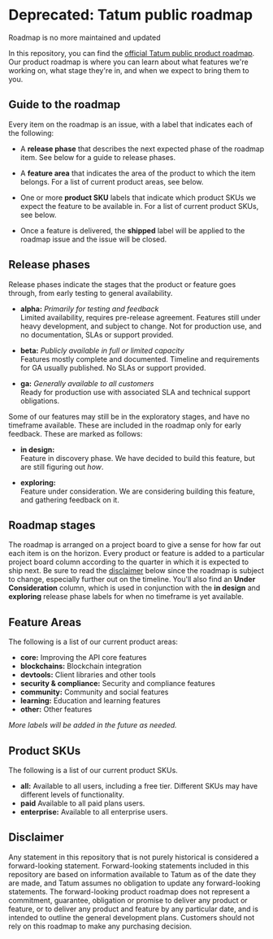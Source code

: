 # Deprecated: Tatum public roadmap
Roadmap is no more maintained and updated

In this repository, you can find the [official Tatum public product roadmap](https://github.com/tatumio/roadmap/projects/1). Our product roadmap is where you can learn about what features we're working on, what stage they're in, and when we expect to bring them to you.

## Guide to the roadmap

Every item on the roadmap is an issue, with a label that indicates each of the following:

- A **release phase** that describes the next expected phase of the roadmap item. See below for a guide to release phases.

- A **feature area** that indicates the area of the product to which the item belongs. For a list of current product areas, see below.

- One or more **product SKU** labels that indicate which product SKUs we expect the feature to be available in. For a list of current product SKUs, see below.

- Once a feature is delivered, the **shipped** label will be applied to the roadmap issue and the issue will be closed.

## Release phases

Release phases indicate the stages that the product or feature goes through, from early testing to general availability.

- **alpha:** *Primarily for testing and feedback*\
Limited availability, requires pre-release agreement. Features still under heavy development, and subject to change. Not for production use, and no documentation, SLAs or support provided.

- **beta:** *Publicly available in full or limited capacity*\
Features mostly complete and documented. Timeline and requirements for GA usually published. No SLAs or support provided.

- **ga:** *Generally available to all customers*\
Ready for production use with associated SLA and technical support obligations.

Some of our features may still be in the exploratory stages, and have no timeframe available. These are included in the roadmap only for early feedback. These are marked as follows:

- **in design:**\
Feature in discovery phase. We have decided to build this feature, but are still figuring out _how_.

- **exploring:**\
Feature under consideration. We are considering building this feature, and gathering feedback on it.

## Roadmap stages

The roadmap is arranged on a project board to give a sense for how far out each item is on the horizon. Every product or feature is added to a particular project board column according to the quarter in which it is expected to ship next. Be sure to read the [disclaimer](#disclaimer) below since the roadmap is subject to change, especially further out on the timeline.  You'll also find an **Under Consideration** column, which is used in conjunction with the **in design** and **exploring** release phase labels for when no timeframe is yet available.

## Feature Areas

The following is a list of our current product areas:

- **core:** Improving the API core features
- **blockchains:** Blockchain integration
- **devtools:** Client libraries and other tools
- **security & compliance:** Security and compliance features
- **community:** Community and social features
- **learning:** Education and learning features
- **other:** Other features

_More labels will be added in the future as needed._

## Product SKUs

The following is a list of our current product SKUs.

- **all:** Available to all users, including a free tier. Different SKUs may have different levels of functionality.
- **paid** Available to all paid plans users.
- **enterprise:** Available to all enterprise users.

## Disclaimer

Any statement in this repository that is not purely historical is considered a forward-looking statement. Forward-looking statements included in this repository are based on information available to Tatum as of the date they are made, and Tatum assumes no obligation to update any forward-looking statements. The forward-looking product roadmap does not represent a commitment, guarantee, obligation or promise to deliver any product or feature, or to deliver any product and feature by any particular date, and is intended to outline the general development plans. Customers should not rely on this roadmap to make any purchasing decision.
